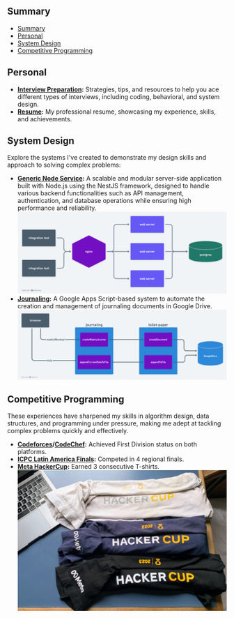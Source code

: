 ## Summary

- [Summary](#summary)
- [Personal](#personal)
- [System Design](#system-design)
- [Competitive Programming](#competitive-programming)

## Personal

- **[Interview Preparation](https://github.com/gardusig/road2senior/):** Strategies, tips, and resources to help you ace different types of interviews, including coding, behavioral, and system design.
- **[Resume](./resume/resume.pdf):** My professional resume, showcasing my experience, skills, and achievements.
  
## System Design

Explore the systems I've created to demonstrate my design skills and approach to solving complex problems:

- **[Generic Node Service](https://github.com/gardusig/genericNodeService):** A scalable and modular server-side application built with Node.js using the NestJS framework, designed to handle various backend functionalities such as API management, authentication, and database operations while ensuring high performance and reliability.
    ![GenericNodeService](./system-design/genericNodeService.png)
- **[Journaling](https://github.com/gardusig/journaling):** A Google Apps Script-based system to automate the creation and management of journaling documents in Google Drive.
    ![Journaling](./system-design/journaling.png)

## Competitive Programming

These experiences have sharpened my skills in algorithm design, data structures, and programming under pressure, making me adept at tackling complex problems quickly and effectively.

- **[Codeforces](https://codeforces.com/)/[CodeChef](https://www.codechef.com/):** Achieved First Division status on both platforms.
- **[ICPC Latin America Finals](https://icpc.global/):** Competed in 4 regional finals.
- **[Meta HackerCup](https://www.facebook.com/codingcompetitions/hacker-cup):** Earned 3 consecutive T-shirts.
    ![HackerCup](./competitive-programming/hacker-cup.jpg)